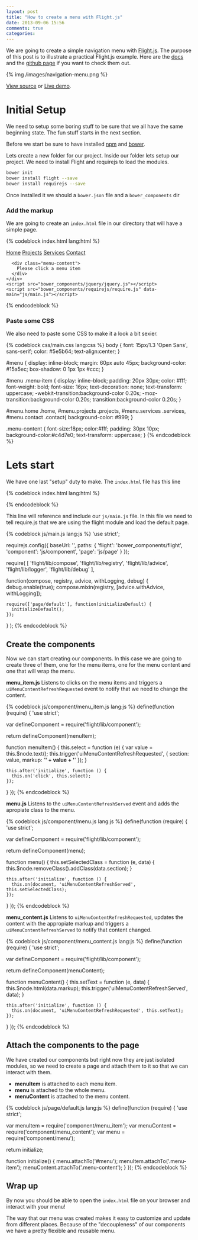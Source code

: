 ```yaml
---
layout: post
title: "How to create a menu with Flight.js"
date: 2013-09-06 15:56
comments: true
categories:
---
```


We are going to create a simple navigation menu with
[Flight.js](http://flightjs.github.io/). The purpose of
this post is to illustrate a practical Flight.js example. Here are the
[docs](https://github.com/flightjs/flight/tree/master/doc) and the [github
page](https://github.com/flightjs/flight)
if you want to check them out.

{% img /images/navigation-menu.png %}

[View source](https://github.com/rogeliog/learn-flight-navigation-menu-demo/tree/gh-pages) or [Live demo](http://rogeliog.github.io/learn-flight-navigation-menu-demo).

# Initial Setup

We need to setup some boring stuff to be sure that we all have the same beginning
state. The fun stuff starts in the next section.

Before we start be sure to have installed [npm]() and [bower]().

Lets create a new folder for our project. Inside our folder lets setup our project.
We need to install Flight and requirejs to load the modules.

```bash
bower init
bower install flight --save
bower install requirejs --save
```

Once installed it we should a `bower.json` file and a `bower_components` dir

### Add the markup

We are going to create an `index.html` file in our directory that will have a
simple page.

{% codeblock index.html lang:html %}
<html>
  <head>
    <link rel="stylesheet" href="css/main.css">
  </head>
  <body>
    <div id="main">
      <nav id="menu">
        <a href="#" class="home menu-item">Home</a>
        <a href="#" class="projects menu-item">Projects</a>
        <a href="#" class="services menu-item">Services</a>
        <a href="#" class="contact menu-item">Contact</a>
      </nav>

      <div class="menu-content">
        Please click a menu item
      </div>
    </div>
    <script src="bower_components/jquery/jquery.js"></script>
    <script src="bower_components/requirejs/require.js" data-main="js/main.js"></script>
  </body>
</html>
{% endcodeblock %}


### Paste some CSS

We also need to paste some CSS to make it a look a bit sexier.

{% codeblock css/main.css lang:css %}
body {
  font: 15px/1.3 'Open Sans', sans-serif;
  color: #5e5b64;
  text-align:center;
}

#menu {
  display: inline-block;
  margin: 60px auto 45px;
  background-color: #15a5ec;
  box-shadow: 0 1px 1px #ccc;
}

#menu .menu-item {
  display: inline-block;
  padding: 20px 30px;
  color: #fff;
  font-weight: bold;
  font-size: 16px;
  text-decoration: none;
  text-transform: uppercase;
  -webkit-transition:background-color 0.20s;
  -moz-transition:background-color 0.20s;
  transition:background-color 0.20s;
}

#menu.home .home,
#menu.projects .projects,
#menu.services .services,
#menu.contact .contact{
  background-color: #999;
}


.menu-content {
  font-size:18px;
  color:#fff;
  padding: 30px 10px;
  background-color:#c4d7e0;
  text-transform: uppercase;
}
{% endcodeblock %}

# Lets start

We have one last "setup" duty to make. The `index.html` file has this line

{% codeblock index.html lang:html %}
<script src="bower_components/requirejs/require.js" data-main="js/main.js"></script>
{% endcodeblock %}

This line will reference and include our `js/main.js` file. In this file we need
to tell require.js that we are using the flight module and load the default
page.

{% codeblock js/main.js lang:js %}
'use strict';

requirejs.config({
  baseUrl: '',
  paths: {
    'flight': 'bower_components/flight',
    'component': 'js/component',
    'page': 'js/page'
  }
});

require(
  [
    'flight/lib/compose',
    'flight/lib/registry',
    'flight/lib/advice',
    'flight/lib/logger',
    'flight/lib/debug'
  ],

  function(compose, registry, advice, withLogging, debug) {
    debug.enable(true);
    compose.mixin(registry, [advice.withAdvice, withLogging]);

    require(['page/default'], function(initializeDefault) {
      initializeDefault();
    });
  }
);
{% endcodeblock %}

## Create the components

Now we can start creating our components. In this case we are going to create
three of them, one for the menu items, one for the menu content and one that
will wrap the menu.

**menu_item.js** Listens to clicks on the menu items and triggers a
  `uiMenuContentRefreshRequested` event to notify that we need to change the
  content.

{% codeblock js/component/menu_item.js lang:js %}
define(function (require) {
  'use strict';

  var defineComponent = require('flight/lib/component');

  return defineComponent(menuItem);

  function menuItem() {
    this.select = function (e) {
      var value = this.$node.text();
      this.trigger('uiMenuContentRefreshRequested', {
        section: value,
        markup: '<b>' + value + '</b>'
      });
    }

    this.after('initialize', function () {
      this.on('click', this.select);
    });
  }
});
{% endcodeblock %}

**menu.js** Listens to the `uiMenuContentRefreshServed` event and adds the
  apropiate class to the menu.

{% codeblock js/component/menu.js lang:js %}
define(function (require) {
  'use strict';

  var defineComponent = require('flight/lib/component');

  return defineComponent(menu);

  function menu() {
    this.setSelectedClass = function (e, data) {
      this.$node.removeClass().addClass(data.section);
    }

    this.after('initialize', function () {
      this.on(document, 'uiMenuContentRefreshServed', this.setSelectedClass);
    });
  }
});
{% endcodeblock %}

**menu_content.js** Listens to `uiMenuContentRefreshRequested`, updates the content
  with the appropiate markup and triggers a `uiMenuContentRefreshServed` to
  notify that content changed.

{% codeblock js/component/menu_content.js lang:js %}
define(function (require) {
  'use strict';

  var defineComponent = require('flight/lib/component');

  return defineComponent(menuContent);

  function menuContent() {
    this.setText = function (e, data) {
      this.$node.html(data.markup);
      this.trigger('uiMenuContentRefreshServed', data);
    }

    this.after('initialize', function () {
      this.on(document, 'uiMenuContentRefreshRequested', this.setText);
    });
  }
});
{% endcodeblock %}

## Attach the components to the page

We have created our components but right now they are just isolated modules, so
we need to create a page and attach them to it so that we can interact with
them.

* **menuItem** is attached to each menu item.
* **menu** is attached to the whole menu.
* **menuContent** is attached to the menu content.

{% codeblock js/page/default.js lang:js %}
define(function (require) {
  'use strict';

  var menuItem = require('component/menu_item');
  var menuContent = require('component/menu_content');
  var menu = require('component/menu');

  return initialize;

  function initialize() {
    menu.attachTo('#menu');
    menuItem.attachTo('.menu-item');
    menuContent.attachTo('.menu-content');
  }
});
{% endcodeblock %}

## Wrap up

By now you should be able to open the `index.html` file on your browser and interact with your menu!

The way that our menu was created makes it easy to customize and update from
different places. Because of the "decoupleness" of our components we have a pretty
flexible and reusable menu.
